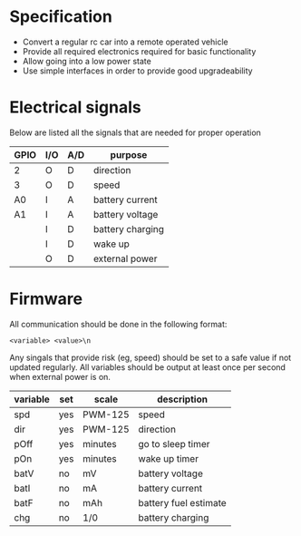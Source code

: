 # Specification  

* Convert a regular rc car into a remote operated vehicle  
* Provide all required electronics required for basic functionality  
* Allow going into a low power state   
* Use simple interfaces in order to provide good upgradeability  


# Electrical signals  

Below are listed all the signals that are needed for proper operation  

|GPIO|I/O|A/D| purpose         |
|----|---|---|-----------------|
| 2  | O | D | direction       |
| 3  | O | D | speed           |
| A0 | I | A | battery current |
| A1 | I | A | battery voltage |
|    | I | D | battery charging|
|    | I | D | wake up         |
|    | O | D | external power  |


# Firmware  

All communication should be done in the following format:  
```
<variable> <value>\n
```
Any singals that provide risk (eg, speed) should be set to a safe value if not 
updated regularly. All variables should be output at least once per second 
when external power is on.  

|variable| set |  scale  | description          |
|--------|-----|---------|----------------------|
| spd    | yes | PWM-125 | speed                |
| dir    | yes | PWM-125 | direction            |
| pOff   | yes | minutes | go to sleep timer    |
| pOn    | yes | minutes | wake up timer        |
| batV   | no  | mV      | battery voltage      |
| batI   | no  | mA      | battery current      |
| batF   | no  | mAh     | battery fuel estimate|
| chg    | no  | 1/0     | battery charging     |
